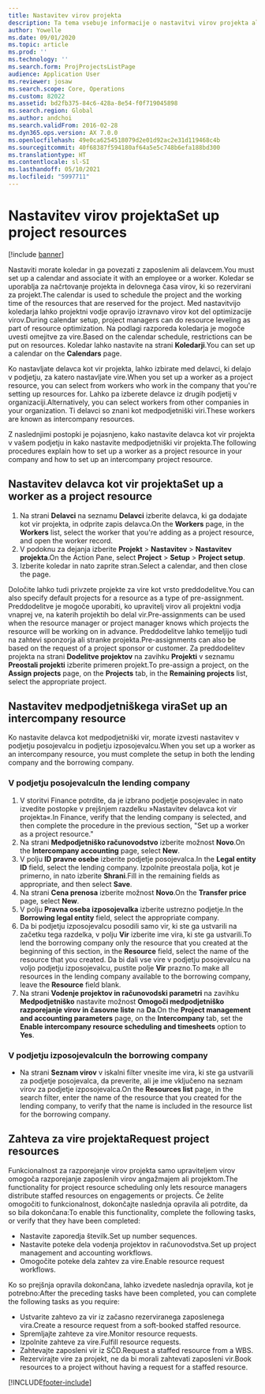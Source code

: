 ```yaml
---
title: Nastavitev virov projekta
description: Ta tema vsebuje informacije o nastavitvi virov projekta ali pošiljanju zahtev za vire projekta.
author: Yowelle
ms.date: 09/01/2020
ms.topic: article
ms.prod: ''
ms.technology: ''
ms.search.form: ProjProjectsListPage
audience: Application User
ms.reviewer: josaw
ms.search.scope: Core, Operations
ms.custom: 82022
ms.assetid: bd2fb375-84c6-428a-8e54-f0f719045898
ms.search.region: Global
ms.author: andchoi
ms.search.validFrom: 2016-02-28
ms.dyn365.ops.version: AX 7.0.0
ms.openlocfilehash: 49e0ca6254518079d2e01d92ac2e31d119468c4b
ms.sourcegitcommit: 40f68387f594180af64a5e5c748b6efa188bd300
ms.translationtype: HT
ms.contentlocale: sl-SI
ms.lasthandoff: 05/10/2021
ms.locfileid: "5997711"
---
```

# <a name="set-up-project-resources"></a><span data-ttu-id="6f94f-103">Nastavitev virov projekta</span><span class="sxs-lookup"><span data-stu-id="6f94f-103">Set up project resources</span></span>

[!include [banner](../includes/banner.md)]

<span data-ttu-id="6f94f-104">Nastaviti morate koledar in ga povezati z zaposlenim ali delavcem.</span><span class="sxs-lookup"><span data-stu-id="6f94f-104">You must set up a calendar and associate it with an employee or a worker.</span></span> <span data-ttu-id="6f94f-105">Koledar se uporablja za načrtovanje projekta in delovnega časa virov, ki so rezervirani za projekt.</span><span class="sxs-lookup"><span data-stu-id="6f94f-105">The calendar is used to schedule the project and the working time of the resources that are reserved for the project.</span></span> <span data-ttu-id="6f94f-106">Med nastavitvijo koledarja lahko projektni vodje opravijo izravnavo virov kot del optimizacije virov.</span><span class="sxs-lookup"><span data-stu-id="6f94f-106">During calendar setup, project managers can do resource leveling as part of resource optimization.</span></span> <span data-ttu-id="6f94f-107">Na podlagi razporeda koledarja je mogoče uvesti omejitve za vire.</span><span class="sxs-lookup"><span data-stu-id="6f94f-107">Based on the calendar schedule, restrictions can be put on resources.</span></span> <span data-ttu-id="6f94f-108">Koledar lahko nastavite na strani **Koledarji**.</span><span class="sxs-lookup"><span data-stu-id="6f94f-108">You can set up a calendar on the **Calendars** page.</span></span>

<span data-ttu-id="6f94f-109">Ko nastavljate delavca kot vir projekta, lahko izbirate med delavci, ki delajo v podjetju, za katero nastavljate vire.</span><span class="sxs-lookup"><span data-stu-id="6f94f-109">When you set up a worker as a project resource, you can select from workers who work in the company that you're setting up resources for.</span></span> <span data-ttu-id="6f94f-110">Lahko pa izberete delavce iz drugih podjetij v organizaciji.</span><span class="sxs-lookup"><span data-stu-id="6f94f-110">Alternatively, you can select workers from other companies in your organization.</span></span> <span data-ttu-id="6f94f-111">Ti delavci so znani kot medpodjetniški viri.</span><span class="sxs-lookup"><span data-stu-id="6f94f-111">These workers are known as intercompany resources.</span></span>

<span data-ttu-id="6f94f-112">Z naslednjimi postopki je pojasnjeno, kako nastavite delavca kot vir projekta v vašem podjetju in kako nastavite medpodjetniški vir projekta.</span><span class="sxs-lookup"><span data-stu-id="6f94f-112">The following procedures explain how to set up a worker as a project resource in your company and how to set up an intercompany project resource.</span></span>

## <a name="set-up-a-worker-as-a-project-resource"></a><span data-ttu-id="6f94f-113">Nastavitev delavca kot vir projekta</span><span class="sxs-lookup"><span data-stu-id="6f94f-113">Set up a worker as a project resource</span></span>

1. <span data-ttu-id="6f94f-114">Na strani **Delavci** na seznamu **Delavci** izberite delavca, ki ga dodajate kot vir projekta, in odprite zapis delavca.</span><span class="sxs-lookup"><span data-stu-id="6f94f-114">On the **Workers** page, in the **Workers** list, select the worker that you're adding as a project resource, and open the worker record.</span></span>
2. <span data-ttu-id="6f94f-115">V podoknu za dejanja izberite **Projekt** &gt; **Nastavitev** &gt; **Nastavitev projekta**.</span><span class="sxs-lookup"><span data-stu-id="6f94f-115">On the Action Pane, select **Project** &gt; **Setup** &gt; **Project setup**.</span></span>
3. <span data-ttu-id="6f94f-116">Izberite koledar in nato zaprite stran.</span><span class="sxs-lookup"><span data-stu-id="6f94f-116">Select a calendar, and then close the page.</span></span>

<span data-ttu-id="6f94f-117">Določite lahko tudi privzete projekte za vire kot vrsto preddodelitve.</span><span class="sxs-lookup"><span data-stu-id="6f94f-117">You can also specify default projects for a resource as a type of pre-assignment.</span></span> <span data-ttu-id="6f94f-118">Preddodelitve je mogoče uporabiti, ko upravitelj virov ali projektni vodja vnaprej ve, na katerih projektih bo delal vir.</span><span class="sxs-lookup"><span data-stu-id="6f94f-118">Pre-assignments can be used when the resource manager or project manager knows which projects the resource will be working on in advance.</span></span> <span data-ttu-id="6f94f-119">Preddodelitve lahko temeljijo tudi na zahtevi sponzorja ali stranke projekta.</span><span class="sxs-lookup"><span data-stu-id="6f94f-119">Pre-assignments can also be based on the request of a project sponsor or customer.</span></span> <span data-ttu-id="6f94f-120">Za preddodelitev projekta na strani **Dodelitve projektov** na zavihku **Projekti** v seznamu **Preostali projekti** izberite primeren projekt.</span><span class="sxs-lookup"><span data-stu-id="6f94f-120">To pre-assign a project, on the **Assign projects** page, on the **Projects** tab, in the **Remaining projects** list, select the appropriate project.</span></span>

## <a name="set-up-an-intercompany-resource"></a><span data-ttu-id="6f94f-121">Nastavitev medpodjetniškega vira</span><span class="sxs-lookup"><span data-stu-id="6f94f-121">Set up an intercompany resource</span></span>

<span data-ttu-id="6f94f-122">Ko nastavite delavca kot medpodjetniški vir, morate izvesti nastavitev v podjetju posojevalcu in podjetju izposojevalcu.</span><span class="sxs-lookup"><span data-stu-id="6f94f-122">When you set up a worker as an intercompany resource, you must complete the setup in both the lending company and the borrowing company.</span></span>

### <a name="in-the-lending-company"></a><span data-ttu-id="6f94f-123">V podjetju posojevalcu</span><span class="sxs-lookup"><span data-stu-id="6f94f-123">In the lending company</span></span>

1. <span data-ttu-id="6f94f-124">V storitvi Finance potrdite, da je izbrano podjetje posojevalec in nato izvedite postopke v prejšnjem razdelku »Nastavitev delavca kot vir projekta«.</span><span class="sxs-lookup"><span data-stu-id="6f94f-124">In Finance, verify that the lending company is selected, and then complete the procedure in the previous section, "Set up a worker as a project resource."</span></span>
2. <span data-ttu-id="6f94f-125">Na strani **Medpodjetniško računovodstvo** izberite možnost **Novo**.</span><span class="sxs-lookup"><span data-stu-id="6f94f-125">On the **Intercompany accounting** page, select **New**.</span></span>
3. <span data-ttu-id="6f94f-126">V polju **ID pravne osebe** izberite podjetje posojevalca.</span><span class="sxs-lookup"><span data-stu-id="6f94f-126">In the **Legal entity ID** field, select the lending company.</span></span> <span data-ttu-id="6f94f-127">Izpolnite preostala polja, kot je primerno, in nato izberite **Shrani**.</span><span class="sxs-lookup"><span data-stu-id="6f94f-127">Fill in the remaining fields as appropriate, and then select **Save**.</span></span>
4. <span data-ttu-id="6f94f-128">Na strani **Cena prenosa** izberite možnost **Novo**.</span><span class="sxs-lookup"><span data-stu-id="6f94f-128">On the **Transfer price** page, select **New**.</span></span>
5. <span data-ttu-id="6f94f-129">V polju **Pravna oseba izposojevalka** izberite ustrezno podjetje.</span><span class="sxs-lookup"><span data-stu-id="6f94f-129">In the **Borrowing legal entity** field, select the appropriate company.</span></span>
6. <span data-ttu-id="6f94f-130">Da bi podjetju izposojevalcu posodili samo vir, ki ste ga ustvarili na začetku tega razdelka, v polju **Vir** izberite ime vira, ki ste ga ustvarili.</span><span class="sxs-lookup"><span data-stu-id="6f94f-130">To lend the borrowing company only the resource that you created at the beginning of this section, in the **Resource** field, select the name of the resource that you created.</span></span> <span data-ttu-id="6f94f-131">Da bi dali vse vire v podjetju posojevalcu na voljo podjetju izposojevalcu, pustite polje **Vir** prazno.</span><span class="sxs-lookup"><span data-stu-id="6f94f-131">To make all resources in the lending company available to the borrowing company, leave the **Resource** field blank.</span></span>
7. <span data-ttu-id="6f94f-132">Na strani **Vodenje projektov in računovodski parametri** na zavihku **Medpodjetniško** nastavite možnost **Omogoči medpodjetniško razporejanje virov in časovne liste** na **Da**.</span><span class="sxs-lookup"><span data-stu-id="6f94f-132">On the **Project management and accounting parameters** page, on the **Intercompany** tab, set the **Enable intercompany resource scheduling and timesheets** option to **Yes**.</span></span>

### <a name="in-the-borrowing-company"></a><span data-ttu-id="6f94f-133">V podjetju izposojevalcu</span><span class="sxs-lookup"><span data-stu-id="6f94f-133">In the borrowing company</span></span>

- <span data-ttu-id="6f94f-134">Na strani **Seznam virov** v iskalni filter vnesite ime vira, ki ste ga ustvarili za podjetje posojevalca, da preverite, ali je ime vključeno na seznam virov za podjetje izposojevalca.</span><span class="sxs-lookup"><span data-stu-id="6f94f-134">On the **Resources list** page, in the search filter, enter the name of the resource that you created for the lending company, to verify that the name is included in the resource list for the borrowing company.</span></span>

## <a name="request-project-resources"></a><span data-ttu-id="6f94f-135">Zahteva za vire projekta</span><span class="sxs-lookup"><span data-stu-id="6f94f-135">Request project resources</span></span>
<span data-ttu-id="6f94f-136">Funkcionalnost za razporejanje virov projekta samo upraviteljem virov omogoča razporejanje zaposlenih virov angažmajem ali projektom.</span><span class="sxs-lookup"><span data-stu-id="6f94f-136">The functionality for project resource scheduling only lets resource managers distribute staffed resources on engagements or projects.</span></span> <span data-ttu-id="6f94f-137">Če želite omogočiti to funkcionalnost, dokončajte naslednja opravila ali potrdite, da so bila dokončana:</span><span class="sxs-lookup"><span data-stu-id="6f94f-137">To enable this functionality, complete the following tasks, or verify that they have been completed:</span></span>

- <span data-ttu-id="6f94f-138">Nastavite zaporedja številk.</span><span class="sxs-lookup"><span data-stu-id="6f94f-138">Set up number sequences.</span></span>
- <span data-ttu-id="6f94f-139">Nastavite poteke dela vodenja projektov in računovodstva.</span><span class="sxs-lookup"><span data-stu-id="6f94f-139">Set up project management and accounting workflows.</span></span>
- <span data-ttu-id="6f94f-140">Omogočite poteke dela zahtev za vire.</span><span class="sxs-lookup"><span data-stu-id="6f94f-140">Enable resource request workflows.</span></span>

<span data-ttu-id="6f94f-141">Ko so prejšnja opravila dokončana, lahko izvedete naslednja opravila, kot je potrebno:</span><span class="sxs-lookup"><span data-stu-id="6f94f-141">After the preceding tasks have been completed, you can complete the following tasks as you require:</span></span>

- <span data-ttu-id="6f94f-142">Ustvarite zahtevo za vir iz začasno rezerviranega zaposlenega vira.</span><span class="sxs-lookup"><span data-stu-id="6f94f-142">Create a resource request from a soft-booked staffed resource.</span></span>
- <span data-ttu-id="6f94f-143">Spremljajte zahteve za vire.</span><span class="sxs-lookup"><span data-stu-id="6f94f-143">Monitor resource requests.</span></span>
- <span data-ttu-id="6f94f-144">Izpolnite zahteve za vire.</span><span class="sxs-lookup"><span data-stu-id="6f94f-144">Fulfill resource requests.</span></span>
- <span data-ttu-id="6f94f-145">Zahtevajte zaposleni vir iz SČD.</span><span class="sxs-lookup"><span data-stu-id="6f94f-145">Request a staffed resource from a WBS.</span></span>
- <span data-ttu-id="6f94f-146">Rezervirajte vire za projekt, ne da bi morali zahtevati zaposleni vir.</span><span class="sxs-lookup"><span data-stu-id="6f94f-146">Book resources to a project without having a request for a staffed resource.</span></span>


[!INCLUDE[footer-include](../includes/footer-banner.md)]